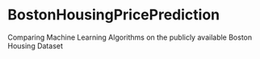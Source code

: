 # BostonHousingPricePrediction
Comparing Machine Learning Algorithms on the publicly available Boston Housing Dataset
